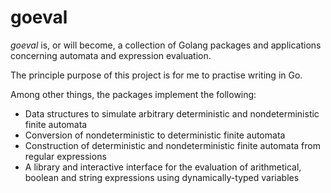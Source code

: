 goeval
======

*goeval* is, or will become, a collection of Golang packages and applications
concerning automata and expression evaluation.

The principle purpose of this project is for me to practise writing in Go.

Among other things, the packages implement the following:


* Data structures to simulate arbitrary deterministic and nondeterministic
finite automata
* Conversion of nondeterministic to deterministic finite automata
* Construction of deterministic and nondeterministic finite automata from
regular expressions
* A library and interactive interface for the evaluation of arithmetical,
boolean and string expressions using dynamically-typed variables
